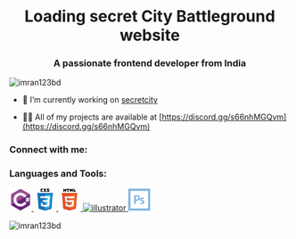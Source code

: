 <h1 align="center">Loading secret City Battleground website</h1>
<h3 align="center">A passionate frontend developer from India</h3>

<p align="left"> <img src="https://komarev.com/ghpvc/?username=imran123bd&label=Profile%20views&color=0e75b6&style=flat" alt="imran123bd" /> </p>

- 🔭 I’m currently working on [secretcity](https://discord.gg/s66nhMGQvm)

- 👨‍💻 All of my projects are available at [https://discord.gg/s66nhMGQvm](https://discord.gg/s66nhMGQvm)

<h3 align="left">Connect with me:</h3>
<p align="left">
</p>

<h3 align="left">Languages and Tools:</h3>
<p align="left"> <a href="https://www.w3schools.com/cs/" target="_blank" rel="noreferrer"> <img src="https://raw.githubusercontent.com/devicons/devicon/master/icons/csharp/csharp-original.svg" alt="csharp" width="40" height="40"/> </a> <a href="https://www.w3schools.com/css/" target="_blank" rel="noreferrer"> <img src="https://raw.githubusercontent.com/devicons/devicon/master/icons/css3/css3-original-wordmark.svg" alt="css3" width="40" height="40"/> </a> <a href="https://www.w3.org/html/" target="_blank" rel="noreferrer"> <img src="https://raw.githubusercontent.com/devicons/devicon/master/icons/html5/html5-original-wordmark.svg" alt="html5" width="40" height="40"/> </a> <a href="https://www.adobe.com/in/products/illustrator.html" target="_blank" rel="noreferrer"> <img src="https://www.vectorlogo.zone/logos/adobe_illustrator/adobe_illustrator-icon.svg" alt="illustrator" width="40" height="40"/> </a> <a href="https://www.photoshop.com/en" target="_blank" rel="noreferrer"> <img src="https://raw.githubusercontent.com/devicons/devicon/master/icons/photoshop/photoshop-line.svg" alt="photoshop" width="40" height="40"/> </a> </p>

<p><img align="center" src="https://github-readme-stats.vercel.app/api/top-langs?username=imran123bd&show_icons=true&locale=en&layout=compact" alt="imran123bd" /></p>
